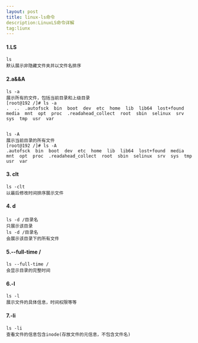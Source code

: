 ```yaml
---
layout: post
title: linux-ls命令
description:LinuxLS命令详解
tag:liunx
---
```


#### 1.LS 

```linux
ls
默认展示非隐藏文件夹并以文件名排序
```

#### 2.a&&A

```
ls -a
展示所有的文件，包括当前目录和上级目录
[root@192 /]# ls -a
.  ..  .autofsck  bin  boot  dev  etc  home  lib  lib64  lost+found  media  mnt  opt  proc  .readahead_collect  root  sbin  selinux  srv  sys  tmp  usr  var


ls -A
展示当前目录的所有文件
[root@192 /]# ls -A
.autofsck  bin  boot  dev  etc  home  lib  lib64  lost+found  media  mnt  opt  proc  .readahead_collect  root  sbin  selinux  srv  sys  tmp  usr  var
```

#### 3. clt

```
ls -clt
以最后修改时间排序展示文件
```

####  4. d

```
ls -d /目录名
只展示该目录
ls -d /目录名
会展示该目录下的所有文件
```

#### 5.--full-time /

```
ls --full-time /
会显示目录的完整时间
```

#### 6.-l

```
ls -l
展示文件的具体信息，时间权限等等
```

#### 7.-li

```
ls -li
查看文件的信息包含inode(存放文件的元信息，不包含文件名)
```

